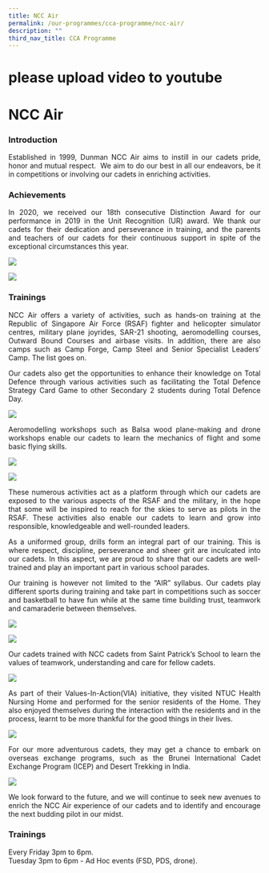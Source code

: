 ```yaml
---
title: NCC Air
permalink: /our-programmes/cca-programme/ncc-air/
description: ""
third_nav_title: CCA Programme
---
```



# please upload video to youtube
# NCC Air

### Introduction
 
<p style="text-align: justify;">Established in 1999, Dunman NCC Air aims to instill in our cadets pride, honor and mutual respect.  We aim to do our best in all our endeavors, be it in competitions or involving our cadets in enriching activities. </p>

### Achievements

<p style="text-align: justify;">In 2020, we received our 18th consecutive Distinction Award for our performance in 2019 in the Unit Recognition (UR) award. We thank our cadets for their dedication and perseverance in training, and the parents and teachers of our cadets for their continuous support in spite of the exceptional circumstances this year.</p>

![](/images/Student%20Development%20Programme/CCA%20Programme/Uniformed%20Groups/NCC%20Air/Photo%201.jpg)

![](/images/Student%20Development%20Programme/CCA%20Programme/Uniformed%20Groups/NCC%20Air/Photo%202.jpg)

### Trainings

<p style="text-align: justify;">NCC Air offers a variety of activities, such as hands-on training at the Republic of Singapore Air Force (RSAF) fighter and helicopter simulator centres, military plane joyrides, SAR-21 shooting, aeromodelling courses, Outward Bound Courses and airbase visits. In addition, there are also camps such as Camp Forge, Camp Steel and Senior Specialist Leaders’ Camp. The list goes on. </p>

<p style="text-align: justify;">Our cadets also get the opportunities to enhance their knowledge on Total Defence through various activities such as facilitating the Total Defence Strategy Card Game to other Secondary 2 students during Total Defence Day.</p>

![](/images/Student%20Development%20Programme/CCA%20Programme/Uniformed%20Groups/NCC%20Air/Photo%203.jpg)

<p style="text-align: justify;">Aeromodelling workshops such as Balsa wood plane-making and drone workshops enable our cadets to learn the mechanics of flight and some basic flying skills.</p>

![](/images/Student%20Development%20Programme/CCA%20Programme/Uniformed%20Groups/NCC%20Air/Photo%204.jpg)

![](/images/Student%20Development%20Programme/CCA%20Programme/Uniformed%20Groups/NCC%20Air/Photo%205.jpg)

<p style="text-align: justify;">These numerous activities act as a platform through which our cadets are exposed to the various aspects of the RSAF and the military, in the hope that some will be inspired to reach for the skies to serve as pilots in the RSAF. These activities also enable our cadets to learn and grow into responsible, knowledgeable and well-rounded leaders.</p>

<p style="text-align: justify;">As a uniformed group, drills form an integral part of our training. This is where respect, discipline, perseverance and sheer grit are inculcated into our cadets. In this aspect, we are proud to share that our cadets are well-trained and play an important part in various school parades.</p>

<p style="text-align: justify;">Our training is however not limited to the “AIR” syllabus. Our cadets play different sports during training and take part in competitions such as soccer and basketball to have fun while at the same time building trust, teamwork and camaraderie between themselves.</p>

![](/images/Student%20Development%20Programme/CCA%20Programme/Uniformed%20Groups/NCC%20Air/Photo%206.jpg)

![](/images/Student%20Development%20Programme/CCA%20Programme/Uniformed%20Groups/NCC%20Air/Photo%207.jpg)

<p style="text-align: justify;">Our cadets trained with NCC cadets from Saint Patrick’s School to learn the values of teamwork, understanding and care for fellow cadets.</p>

![](/images/Student%20Development%20Programme/CCA%20Programme/Uniformed%20Groups/NCC%20Air/Photo%208.jpg)

<p style="text-align: justify;">As part of their Values-In-Action(VIA) initiative, they visited NTUC Health Nursing Home and performed for the senior residents of the Home. They also enjoyed themselves during the interaction with the residents and in the process, learnt to be more thankful for the good things in their lives.</p>

![](/images/Student%20Development%20Programme/CCA%20Programme/Uniformed%20Groups/NCC%20Air/Photo%209.jpg)

<p style="text-align: justify;"> For our more adventurous cadets, they may get a chance to embark on overseas exchange programs, such as the Brunei International Cadet Exchange Program (ICEP) and Desert Trekking in India.</p>

![](/images/Student%20Development%20Programme/CCA%20Programme/Uniformed%20Groups/NCC%20Air/Photo%2010.jpg)

<p style="text-align: justify;"> We look forward to the future, and we will continue to seek new avenues to enrich the NCC Air experience of our cadets and to identify and encourage the next budding pilot in our midst.</p>

### Trainings

Every Friday 3pm to 6pm.   
Tuesday 3pm to 6pm - Ad Hoc events (FSD, PDS, drone).